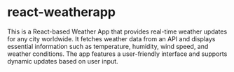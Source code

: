 # react-weatherapp
This is a React-based Weather App that provides real-time weather updates for any city worldwide. It fetches weather data from an API and displays essential information such as temperature, humidity, wind speed, and weather conditions. The app features a user-friendly interface and supports dynamic updates based on user input. 
